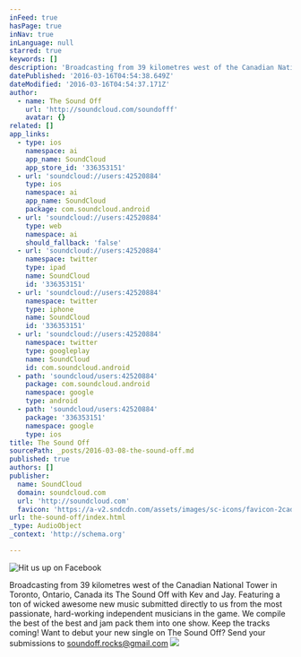 ```yaml
---
inFeed: true
hasPage: true
inNav: true
inLanguage: null
starred: true
keywords: []
description: 'Broadcasting from 39 kilometres west of the Canadian National Tower in Toronto, Ontario, Canada its The Sound Off with Kev and Jay. Featuring a ton of wicked awesome new music submitted directly to us from the most passionate, hard-working independent musicians in the game. We compile the best of the best and jam pack them into one show. Keep the tracks coming! Artists and bands can send all tracks to us through our Facebook page!'
datePublished: '2016-03-16T04:54:38.649Z'
dateModified: '2016-03-16T04:54:37.171Z'
author:
  - name: The Sound Off
    url: 'http://soundcloud.com/soundofff'
    avatar: {}
related: []
app_links:
  - type: ios
    namespace: ai
    app_name: SoundCloud
    app_store_id: '336353151'
  - url: 'soundcloud://users:42520884'
    type: ios
    namespace: ai
    app_name: SoundCloud
    package: com.soundcloud.android
  - url: 'soundcloud://users:42520884'
    type: web
    namespace: ai
    should_fallback: 'false'
  - url: 'soundcloud://users:42520884'
    namespace: twitter
    type: ipad
    name: SoundCloud
    id: '336353151'
  - url: 'soundcloud://users:42520884'
    namespace: twitter
    type: iphone
    name: SoundCloud
    id: '336353151'
  - url: 'soundcloud://users:42520884'
    namespace: twitter
    type: googleplay
    name: SoundCloud
    id: com.soundcloud.android
  - path: 'soundcloud/users:42520884'
    package: com.soundcloud.android
    namespace: google
    type: android
  - path: 'soundcloud/users:42520884'
    package: '336353151'
    namespace: google
    type: ios
title: The Sound Off
sourcePath: _posts/2016-03-08-the-sound-off.md
published: true
authors: []
publisher:
  name: SoundCloud
  domain: soundcloud.com
  url: 'http://soundcloud.com'
  favicon: 'https://a-v2.sndcdn.com/assets/images/sc-icons/favicon-2cadd14b.ico'
url: the-sound-off/index.html
_type: AudioObject
_context: 'http://schema.org'

---
```

![Hit us up on Facebook](https://s3-us-west-2.amazonaws.com/the-grid-img/p/9144060aac1fb77f0b97abc4e26d1141ebda1694.jpg)

Broadcasting from 39 kilometres west of the Canadian National Tower in Toronto, Ontario, Canada its The Sound Off with Kev and Jay. Featuring a ton of wicked awesome new music submitted directly to us from the most passionate, hard-working independent musicians in the game. We compile the best of the best and jam pack them into one show. Keep the tracks coming! Want to debut your new single on The Sound Off? Send your submissions to soundoff.rocks@gmail.com
![](https://the-grid-user-content.s3-us-west-2.amazonaws.com/5d8e5c4f-f38c-485d-8c13-90ab29b2b6fd.jpg)